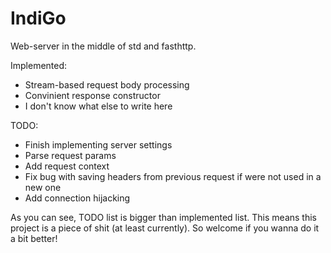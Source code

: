 # IndiGo
Web-server in the middle of std and fasthttp.

Implemented:
- Stream-based request body processing
- Convinient response constructor
- I don't know what else to write here

TODO:
- Finish implementing server settings
- Parse request params
- Add request context
- Fix bug with saving headers from previous request if were not used in a new one
- Add connection hijacking

As you can see, TODO list is bigger than implemented list. This means this project is a piece of shit (at least currently). So welcome if you wanna do it a bit better!
